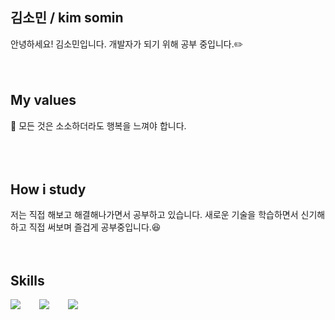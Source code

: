 ## 김소민 / kim somin
안녕하세요! 김소민입니다. 개발자가 되기 위해 공부 중입니다.✏️
<br />
<br />
<br />
## My values
🥰 모든 것은 소소하더라도 행복을 느껴야 합니다.<br />
<br />
<br />
<br />
## How i study
저는 직접 해보고 해결해나가면서 공부하고 있습니다. 새로운 기술을 학습하면서 신기해하고 직접 써보며 즐겁게 공부중입니다.😆
<br />
<br />
<br />
## Skills
<div style="display:flex;gap:30px;flex-wrap:wrap;">
  <img src="https://img.shields.io/badge/Java-007396?style=for-the-badge&logo=Java&logoColor=white">
  <img src="https://img.shields.io/badge/SpringBoot-success?style=flat-square&logo=Spring&logoColor=white">
  <img src="https://img.shields.io/badge/MySQL-4479A1?style=for-the-badge&logo=mysql&logoColor=white">
</div>
